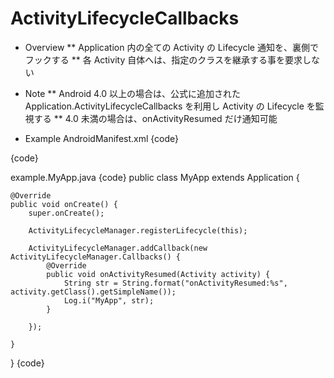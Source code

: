 ActivityLifecycleCallbacks
==========================

* Overview
** Application 内の全ての Activity の Lifecycle 通知を、裏側でフックする
** 各 Activity 自体へは、指定のクラスを継承する事を要求しない


* Note
** Android 4.0 以上の場合は、公式に追加された Application.ActivityLifecycleCallbacks を利用し Activity の Lifecycle を監視する
** 4.0 未満の場合は、onActivityResumed だけ通知可能


* Example
AndroidManifest.xml
{code}
    <application
        android:name="example.MyApp"
        android:icon="@drawable/icon"
        android:label="@string/app_name" >

{code}

example.MyApp.java
{code}
public class MyApp extends Application {

    @Override
    public void onCreate() {
        super.onCreate();

        ActivityLifecycleManager.registerLifecycle(this);

        ActivityLifecycleManager.addCallback(new ActivityLifecycleManager.Callbacks() {
            @Override
            public void onActivityResumed(Activity activity) {
                String str = String.format("onActivityResumed:%s", activity.getClass().getSimpleName());
                Log.i("MyApp", str);
            }

        });

    }
}
{code}
